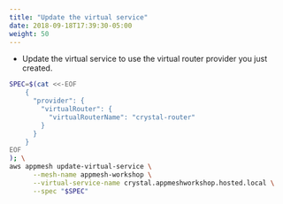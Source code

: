 ```yaml
---
title: "Update the virtual service"
date: 2018-09-18T17:39:30-05:00
weight: 50
---
```


* Update the virtual service to use the virtual router provider you just created.

```bash
SPEC=$(cat <<-EOF
    { 
      "provider": {
        "virtualRouter": { 
          "virtualRouterName": "crystal-router"
        }
      }
    }
EOF
); \
aws appmesh update-virtual-service \
      --mesh-name appmesh-workshop \
      --virtual-service-name crystal.appmeshworkshop.hosted.local \
      --spec "$SPEC"
```